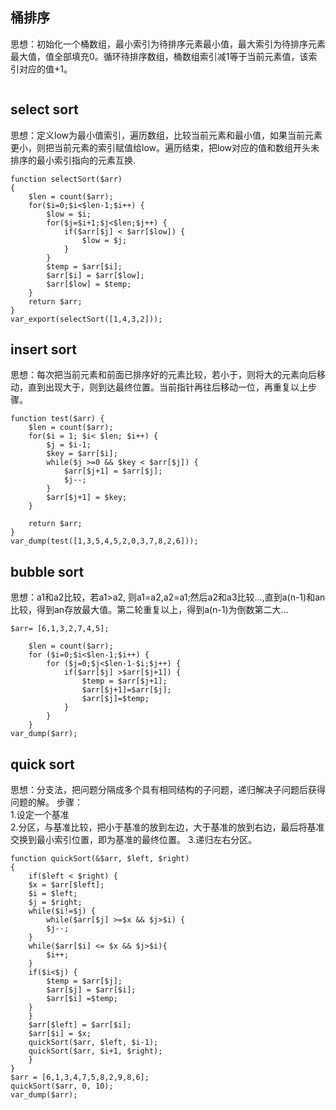 桶排序
---
思想：初始化一个桶数组，最小索引为待排序元素最小值，最大索引为待排序元素最大值，值全部填充0。循环待排序数组，桶数组索引减1等于当前元素值，该索引对应的值+1。
```

```

select sort
---
思想：定义low为最小值索引，遍历数组，比较当前元素和最小值，如果当前元素更小，则把当前元素的索引赋值给low。遍历结束，把low对应的值和数组开头未排序的最小索引指向的元素互换.
```
function selectSort($arr)
{
	$len = count($arr);
	for($i=0;$i<$len-1;$i++) {
		$low = $i;
		for($j=$i+1;$j<$len;$j++) {
			if($arr[$j] < $arr[$low]) {
				$low = $j;
			}
		}
		$temp = $arr[$i];
		$arr[$i] = $arr[$low];
		$arr[$low] = $temp;
	}
	return $arr;
}
var_export(selectSort([1,4,3,2]));
```

insert sort
---
思想：每次把当前元素和前面已排序好的元素比较，若小于，则将大的元素向后移动，直到出现大于，则到达最终位置。当前指针再往后移动一位，再重复以上步骤。
```
function test($arr) {
	$len = count($arr);
	for($i = 1; $i< $len; $i++) {
		$j = $i-1;
		$key = $arr[$i];
		while($j >=0 && $key < $arr[$j]) {
			$arr[$j+1] = $arr[$j];
			$j--;
		}
		$arr[$j+1] = $key;
	}

	return $arr;
}
var_dump(test([1,3,5,4,5,2,0,3,7,8,2,6]));

```

bubble sort
---
思想：a1和a2比较，若a1>a2, 则a1=a2,a2=a1;然后a2和a3比较...,直到a(n-1)和an比较，得到an存放最大值。第二轮重复以上，得到a(n-1)为倒数第二大...
```
$arr= [6,1,3,2,7,4,5];

	$len = count($arr);
	for ($i=0;$i<$len-1;$i++) {
		for ($j=0;$j<$len-1-$i;$j++) {
			if($arr[$j] >$arr[$j+1]) {
				$temp = $arr[$j+1];
				$arr[$j+1]=$arr[$j];
				$arr[$j]=$temp;
			}
		}
	}
var_dump($arr);
```

quick sort
---
思想：分支法，把问题分隔成多个具有相同结构的子问题，递归解决子问题后获得问题的解。
步骤：    
1.设定一个基准    
2.分区，与基准比较，把小于基准的放到左边，大于基准的放到右边，最后将基准交换到最小索引位置，即为基准的最终位置。
3.递归左右分区。
```
function quickSort(&$arr, $left, $right)
{
	if($left < $right) {
    $x = $arr[$left];
    $i = $left;
    $j = $right;
    while($i!=$j) {
    	while($arr[$j] >=$x && $j>$i) {
		$j--;
	}
	while($arr[$i] <= $x && $j>$i){
		$i++;
	}
	if($i<$j) {
		$temp = $arr[$j];
		$arr[$j] = $arr[$i];
		$arr[$i] =$temp;
	}
    }
    $arr[$left] = $arr[$i];
    $arr[$i] = $x;
    quickSort($arr, $left, $i-1);
    quickSort($arr, $i+1, $right);
	}
}
$arr = [6,1,3,4,7,5,8,2,9,8,6];
quickSort($arr, 0, 10);
var_dump($arr);
```





























